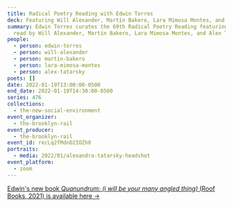 ```yaml
---
title: Radical Poetry Reading with Edwin Torres
deck: Featuring Will Alexander, Martín Bakero, Lara Mimosa Montes, and Alex Tatarsky
summary: Edwin Torres curates the 69th Radical Poetry Reading featuring poetry
  read by Will Alexander, Martín Bakero, Lara Mimosa Montes, and Alex Tatarsky.
people:
  - person: edwin-torres
  - person: will-alexander
  - person: martin-bakero
  - person: lara-mimosa-montes
  - person: alex-tatarsky
poets: []
date: 2022-01-19T13:00:00-0500
end_date: 2022-01-19T14:30:00-0500
series: 476
collections:
  - the-new-social-environment
event_organizer:
  - the-brooklyn-rail
event_producer:
  - the-brooklyn-rail
event_id: recLq2fMdnD2IOZh8
portraits:
  - media: 2022/01/alexandra-tatarsky-headshot
event_platform:
  - zoom
---
```

[Edwin's new book *Quanundrum: (i will be your many angled thing)* (Roof Books, 2021) is available here →](https://www.spdbooks.org/Products/9781931824996/quanundrum-i-will-be-your-many-angled-thing.aspx)
